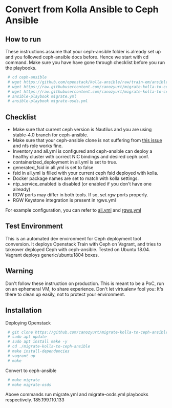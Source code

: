 
# Convert from Kolla Ansible to Ceph Ansible

## How to run
These instructions assume that your ceph-ansible folder is already set up and you followed ceph-ansible docs before. Hence we start with cd command. Make sure you have have gone through checklist before you run the playbooks.

```bash
 # cd ceph-ansible
 # wget https://github.com/openstack/kolla-ansible/raw/train-em/ansible/library/kolla_docker.py -P library
 # wget https://raw.githubusercontent.com/canozyurt/migrate-kolla-to-ceph-ansible/master/migrate.yml
 # wget https://raw.githubusercontent.com/canozyurt/migrate-kolla-to-ceph-ansible/master/migrate-osds.yml
 # ansible-playbook migrate.yml
 # ansible-playbook migrate-osds.yml
```

## Checklist

* Make sure that current ceph version is Nautilus and you are using stable-4.0 branch for ceph-ansible.
* Make sure that your ceph-ansible clone is not suffering from [this issue](https://github.com/ceph/ceph-ansible/issues/7417) and nfs role works fine.
* Inventory and all.yml is configured and ceph-ansible can deploy a healthy cluster with correct NIC bindings and desired ceph.conf.
* containerized_deployment in all.yml is set to true.
* generated_fsid in all.yml is set to false
* fsid in all.yml is filled with your current ceph fsid deployed with kolla.
* Docker package names are set to match with kolla settings.
* ntp_service_enabled is disabled (or enabled if you don't have one already)
* RGW ports may differ in both tools. If so, set rgw ports properly.
* RGW Keystone integration is present in rgws.yml

For example configuration, you can refer to [all.yml](/group_vars/all.yml) and [rgws.yml](/group_vars/rgws.yml.sample)
    
## Test Environment

This is an automated dev environment for Ceph deployment tool conversion.
It deploys Openstack Train with Ceph on Vagrant, and tries to takeover deployed Ceph with ceph-ansible. Tested on Ubuntu 18.04. Vagrant deploys generic/ubuntu1804 boxes.

## Warning
Don't follow these instruction on production. This is meant to be a PoC, run on an ephemeral VM, to share experience. Don't let virtualenv fool you: It's there to clean up easily, not to protect your environment.

## Installation

Deploying Openstack

```bash
 # git clone https://github.com/canozyurt/migrate-kolla-to-ceph-ansible --recursive
 # sudo apt update
 # sudo apt install make -y
 # cd ./migrate-kolla-to-ceph-ansible
 # make install-dependencies
 # vagrant up
 # make
```

Convert to ceph-ansible

```bash
 # make migrate
 # make migrate-osds
```

Above commands run migrate.yml and migrate-osds.yml playbooks respectively.
185.199.110.133
